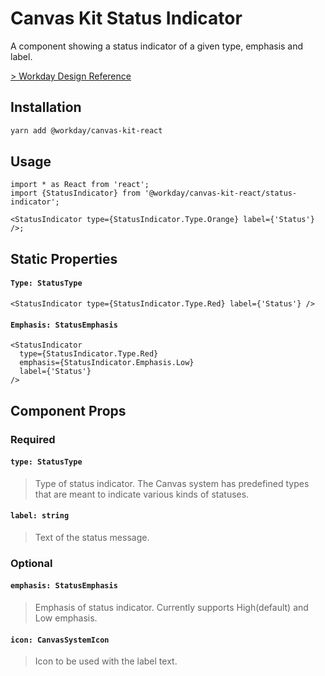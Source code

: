 # Canvas Kit Status Indicator

A component showing a status indicator of a given type, emphasis and label.

[> Workday Design Reference](https://design.workday.com/components/indicators/status-indicators)

## Installation

```sh
yarn add @workday/canvas-kit-react
```

## Usage

```tsx
import * as React from 'react';
import {StatusIndicator} from '@workday/canvas-kit-react/status-indicator';

<StatusIndicator type={StatusIndicator.Type.Orange} label={'Status'} />;
```

## Static Properties

#### `Type: StatusType`

```tsx
<StatusIndicator type={StatusIndicator.Type.Red} label={'Status'} />
```

#### `Emphasis: StatusEmphasis`

```tsx
<StatusIndicator
  type={StatusIndicator.Type.Red}
  emphasis={StatusIndicator.Emphasis.Low}
  label={'Status'}
/>
```

## Component Props

### Required

#### `type: StatusType`

> Type of status indicator. The Canvas system has predefined types that are meant to indicate
> various kinds of statuses.

#### `label: string`

> Text of the status message.

### Optional

#### `emphasis: StatusEmphasis`

> Emphasis of status indicator. Currently supports High(default) and Low emphasis.

#### `icon: CanvasSystemIcon`

> Icon to be used with the label text.
